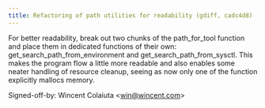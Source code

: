 ```yaml
---
title: Refactoring of path utilities for readability (gdiff, cadc4d8)
---
```


For better readability, break out two chunks of the path\_for\_tool function and place them in dedicated functions of their own: get\_search\_path\_from\_environment and get\_search\_path\_from\_sysctl. This makes the program flow a little more readable and also enables some neater handling of resource cleanup, seeing as now only one of the function explicitly mallocs memory.

Signed-off-by: Wincent Colaiuta &lt;win@wincent.com&gt;
